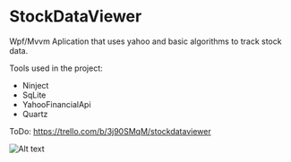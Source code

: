 # StockDataViewer
 Wpf/Mvvm Aplication that uses yahoo and basic algorithms to track stock data.
 
 Tools used in the project:
 - Ninject
 - SqLite
 - YahooFinancialApi
 - Quartz
 
 ToDo:
 https://trello.com/b/3j90SMqM/stockdataviewer
 
 ![Alt text](StockDataViewer/UserInterface/Icons/remove-white-24dp//2x/baseline_remove_white_24dp.png?raw=true "UI")
